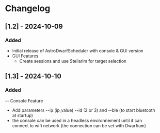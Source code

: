 # Changelog

## [1.2] - 2024-10-09

### Added

- Initial release of AstroDwarfScheduler with console & GUI version
- GUI Features
  - Create sessions and use Stellarim for target selection

## [1.3] - 2024-10-10

### Added
-- Console Feature
  - Add parameters --ip (ip_value) --id (2 or 3) and --ble (to start bluetooth at startup)
  - the console can be used in a headless environnement until it can connect to wifi network (the connection can be set with Dwarfium)
